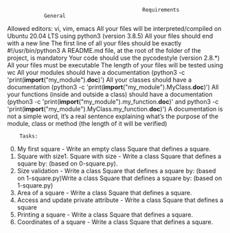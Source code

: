                                                 Requirements
                General
Allowed editors: vi, vim, emacs
All your files will be interpreted/compiled on Ubuntu 20.04 LTS using python3 (version 3.8.5)
All your files should end with a new line
The first line of all your files should be exactly #!/usr/bin/python3
A README.md file, at the root of the folder of the project, is mandatory
Your code should use the pycodestyle (version 2.8.*)
All your files must be executable
The length of your files will be tested using wc
All your modules should have a documentation (python3 -c 'print(__import__("my_module").__doc__)')
All your classes should have a documentation (python3 -c 'print(__import__("my_module").MyClass.__doc__)')
All your functions (inside and outside a class) should have a documentation (python3 -c 'print(__import__("my_module").my_function.__doc__)' and python3 -c 'print(__import__("my_module").MyClass.my_function.__doc__)')
A documentation is not a simple word, it’s a real sentence explaining what’s the purpose of the module, class or method (the length of it will be verified)

        Tasks:
0. My first square - Write an empty class Square that defines a square.
1. Square with size1. Square with size - Write a class Square that defines a square by: (based on 0-square.py).
2. Size validation - Write a class Square that defines a square by: (based on 1-square.py)Write a class Square that defines a square by: (based on 1-square.py)
3. Area of a square - Write a class Square that defines a square.
4. Access and update private attribute - Write a class Square that defines a square
5. Printing a square - Write a class Square that defines a square.
6. Coordinates of a square - Write a class Square that defines a square.
